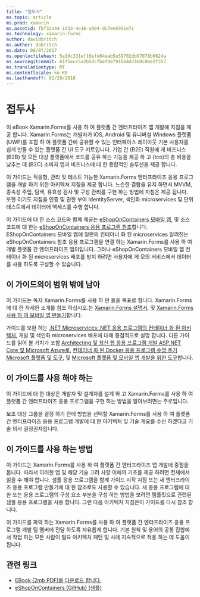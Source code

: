 ```yaml
---
title: "접두사"
ms.topic: article
ms.prod: xamarin
ms.assetid: fbf32a44-1d33-4e16-a904-dc7ee5991e7c
ms.technology: xamarin-forms
author: davidbritch
ms.author: dabritch
ms.date: 08/07/2017
ms.openlocfilehash: 5e10c331ef19efe04eab5e59702db07078b0624a
ms.sourcegitcommit: 61f5ecc5a2b5dcfbefdef91664d7460c0ee2f357
ms.translationtype: MT
ms.contentlocale: ko-KR
ms.lasthandoff: 02/28/2018
---
```

# <a name="preface"></a>접두사

이 eBook Xamarin.Forms를 사용 하 여 플랫폼 간 엔터프라이즈 앱 개발에 지침을 제공 합니다. Xamarin.Forms는 개발자가 iOS, Android 및 유니버설 Windows 플랫폼 (UWP)를 포함 하 여 플랫폼 간에 공유할 수 있는 인터페이스 레이아웃 기본 사용자를 쉽게 만들 수 있는 플랫폼 간 UI 도구 키트입니다. 기업 간 (B2E) 직원에 게 비즈니스 (B2B) 및 모든 대상 플랫폼에서 코드를 공유 하는 기능을 제공 하 고 (tco)의 총 비용을 낮추는 데 (B2C) 소비자 앱과 비즈니스에 대 한 종합적인 솔루션을 제공 합니다.

이 가이드는 적응형, 관리 및 테스트 가능한 Xamarin.Forms 엔터프라이즈 응용 프로그램을 개발 하기 위한 아키텍처 지침을 제공 합니다. 느슨한 결합을 유지 하면서 MVVM, 종속성 주입, 탐색, 유효성 검사 및 구성 관리를 구현 하는 방법에 지침은 제공 됩니다. 또한 이기도 지침을 인증 및 권한 부여 IdentityServer, 색인화 microservices 및 단위 테스트에서 데이터에 액세스를 수행 합니다.

이 가이드에 대 한 소스 코드와 함께 제공는 [eShopOnContainers 모바일 앱](https://github.com/dotnet-architecture/eShopOnContainers/tree/master/src/Mobile), 및 소스 코드에 대 한는 [eShopOnContainers 응용 프로그램 참조](https://github.com/dotnet-architecture/eShopOnContainers)합니다. EShopOnContainers 모바일 앱에 일련의 컨테이너 화 된 microservices 알려진는 eShopOnContainers 참조 응용 프로그램을 연결 하는 Xamarin.Forms를 사용 하 여 개발 플랫폼 간 엔터프라이즈 앱이입니다. 그러나 eShopOnContainers 모바일 앱 컨테이너 화 된 microservices 배포를 방지 하려면 사용자에 게 모의 서비스에서 데이터를 사용 하도록 구성할 수 있습니다.

## <a name="whats-left-out-of-this-guides-scope"></a>이 가이드의이 범위 밖에 남아

이 가이드는 독자 Xamarin.Forms를 사용 하 던 들을 목표로 합니다. Xamarin.Forms에 대 한 자세한 소개를 참조 하십시오.는 [Xamarin.Forms 설명서](~/xamarin-forms/index.yml), 및 [Xamarin.Forms 사용 하 여 모바일 앱 만들기](https://aka.ms/xamebook)합니다.

가이드를 보완 하는 [.NET Microservices:.NET 응용 프로그램의 컨테이너 화 된 아키텍처](https://aka.ms/microservicesebook), 개발 및 색인화 microservices 배포에 대해 중점적으로 설명 합니다. 다른 가이드를 읽어 볼 가치가 포함 [Architecting 및 최신 웹 응용 프로그램 개발 ASP.NET Core 및 Microsoft Azure로](http://aka.ms/WebAppEbook), [컨테이너 화 된 Docker 응용 프로그램 수명 주기 Microsoft 플랫폼 및 도구](http://aka.ms/dockerlifecycleebook), 및 [Microsoft 플랫폼 및 모바일 앱 개발을 위한 도구](http://aka.ms/MobAppDev/StndPDF)합니다.

## <a name="who-should-use-this-guide"></a>이 가이드를 사용 해야 하는

이 가이드에 대 한 대상은 개발자 및 설계자를 설계 하 고 Xamarin.Forms를 사용 하 여 플랫폼 간 엔터프라이즈 응용 프로그램을 구현 하는 방법을 알아보려면는 주로입니다.

보조 대상 그룹을 결정 하기 전에 방법을 선택할 Xamarin.Forms를 사용 하 여 플랫폼 간 엔터프라이즈 응용 프로그램 개발에 대 한 아키텍처 및 기술 개요를 수신 하겠다고 기술 의사 결정권자입니다.

## <a name="how-to-use-this-guide"></a>이 가이드를 사용 하는 방법

이 가이드는 Xamarin.Forms를 사용 하 여 플랫폼 간 엔터프라이즈 앱 개발에 중점을 둡니다. 따라서 이러한 앱 및 해당 기술 고려 사항 이해의 기초를 제공 하려면 전체에서 읽을 수 해야 합니다. 샘플 응용 프로그램을 함께 가이드 시작 지점 또는 새 엔터프라이즈 응용 프로그램 만들기에 대 한 참조로도 사용할 수 있습니다. 새 응용 프로그램에 대 한 또는 응용 프로그램의 구성 요소 부분을 구성 하는 방법을 보려면 템플릿으로 관련된 샘플 응용 프로그램을 사용 합니다. 그런 다음 아키텍처 지침은이 가이드를 다시 참조 합니다.

이 가이드를 파악 하는 Xamarin.Forms를 사용 하 여 플랫폼 간 엔터프라이즈 응용 프로그램 개발 팀 멤버에 전달 하도록 자유롭게 합니다. 기본 원칙 및 용어의 공통 집합에서 작업 하는 모든 사람이 필요 아키텍처 패턴 및 사례 지속적으로 적용 하는 데 도움이 됩니다.


## <a name="related-links"></a>관련 링크

- [EBook (2mb PDF)를 다운로드 합니다.](https://aka.ms/xamarinpatternsebook)
- [eShopOnContainers (GitHub) (샘플)](https://github.com/dotnet-architecture/eShopOnContainers)
